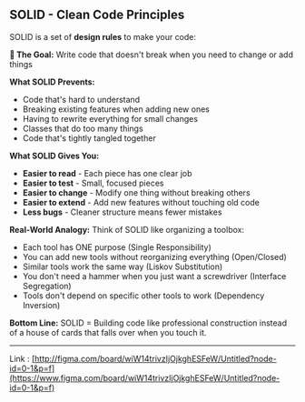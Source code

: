 ## SOLID -  Clean Code Principles

SOLID is a set of **design rules** to make your code:

**🎯 The Goal:** Write code that doesn't break when you need to change or add things

**What SOLID Prevents:**

* Code that's hard to understand
* Breaking existing features when adding new ones
* Having to rewrite everything for small changes
* Classes that do too many things
* Code that's tightly tangled together

**What SOLID Gives You:**

* **Easier to read** - Each piece has one clear job
* **Easier to test** - Small, focused pieces
* **Easier to change** - Modify one thing without breaking others
* **Easier to extend** - Add new features without touching old code
* **Less bugs** - Cleaner structure means fewer mistakes

**Real-World Analogy:** Think of SOLID like organizing a toolbox:

* Each tool has ONE purpose (Single Responsibility)
* You can add new tools without reorganizing everything (Open/Closed)
* Similar tools work the same way (Liskov Substitution)
* You don't need a hammer when you just want a screwdriver (Interface Segregation)
* Tools don't depend on specific other tools to work (Dependency Inversion)

**Bottom Line:** SOLID = Building code like professional construction instead of a house of cards that falls over when you touch it.

---

Link : [http://figma.com/board/wiW14trivzIjOjkghESFeW/Untitled?node-id=0-1&p=f](https://www.figma.com/board/wiW14trivzIjOjkghESFeW/Untitled?node-id=0-1&p=f)
